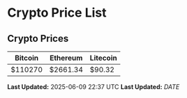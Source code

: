 # Crypto Price List

## Crypto Prices
| Bitcoin | Ethereum | Litecoin |
| ------- | -------- | -------- |
| $110270 | $2661.34 | $90.32 |
**Last Updated:** 2025-06-09 22:37 UTC
**Last Updated:** $DATE$
